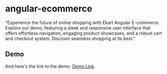 # angular-ecommerce
"Experience the future of online shopping with Ekart Angular E-commerce. Explore our demo, featuring a sleek and responsive user interface that offers effortless navigation, engaging product showcases, and a robust cart and checkout system. Discover seamless shopping at its best."

## Demo
And here's the link to the demo: [Demo Link](https://veed.io/view/53f2b2df-5451-486d-ae93-ed118b7a6e97).
